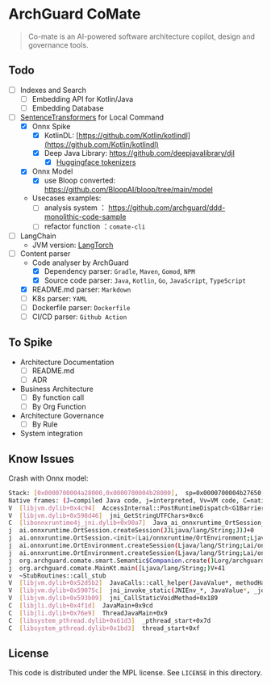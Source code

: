 # ArchGuard CoMate

> Co-mate is an AI-powered software architecture copilot, design and governance tools.

## Todo

- [ ] Indexes and Search
    - [ ] Embedding API for Kotlin/Java
    - [ ] Embedding Database
- [ ] [SentenceTransformers](https://huggingface.co/sentence-transformers) for Local Command
    - [x] Onnx Spike
        - [x] KotlinDL: [https://github.com/Kotlin/kotlindl](https://github.com/Kotlin/kotlindl)
        - [x] Deep Java Library: https://github.com/deepjavalibrary/djl
            - [x] [Huggingface tokenizers](https://github.com/deepjavalibrary/djl/tree/master/extensions/tokenizers)
    - [x] Onnx Model
        - [x] use Bloop converted: https://github.com/BloopAI/bloop/tree/main/model
    - Usecases examples:
        - [ ] analysis system ： https://github.com/archguard/ddd-monolithic-code-sample
        - [ ] refactor function ：`comate-cli`
- [ ] LangChain
    - JVM version: [LangTorch](https://github.com/Knowly-ai/langtorch)
- [ ] Content parser
    - Code analyser by ArchGuard
        - [x] Dependency parser: `Gradle`, `Maven`, `Gomod`, `NPM`
        - [x] Source code parser: `Java`, `Kotlin`, `Go`, `JavaScript`, `TypeScript`
    - [x] README.md parser: `Markdown`
    - [ ] K8s parser: `YAML`
    - [ ] Dockerfile parser: `Dockerfile`
    - [ ] CI/CD parser: `Github Action`

## To Spike

- Architecture Documentation
    - [ ] README.md
    - [ ] ADR
- Business Architecture
    - [ ] By function call
    - [ ] By Org Function
- Architecture Governance
    - [ ] By Rule
- System integration

## Know Issues

Crash with Onnx model:

```bash
Stack: [0x0000700004a28000,0x0000700004b28000],  sp=0x0000700004b27650,  free space=1021k
Native frames: (J=compiled Java code, j=interpreted, Vv=VM code, C=native code)
V  [libjvm.dylib+0x4c94]  AccessInternal::PostRuntimeDispatch<G1BarrierSet::AccessBarrier<548964ull, G1BarrierSet>, (AccessInternal::BarrierType)2, 548964ull>::oop_access_barrier(void*)+0x4
V  [libjvm.dylib+0x598d46]  jni_GetStringUTFChars+0xc6
C  [libonnxruntime4j_jni.dylib+0x90a7]  Java_ai_onnxruntime_OrtSession_createSession__JJLjava_lang_String_2J+0x37
j  ai.onnxruntime.OrtSession.createSession(JJLjava/lang/String;J)J+0
j  ai.onnxruntime.OrtSession.<init>(Lai/onnxruntime/OrtEnvironment;Ljava/lang/String;Lai/onnxruntime/OrtAllocator;Lai/onnxruntime/OrtSession$SessionOptions;)V+14
j  ai.onnxruntime.OrtEnvironment.createSession(Ljava/lang/String;Lai/onnxruntime/OrtAllocator;Lai/onnxruntime/OrtSession$SessionOptions;)Lai/onnxruntime/OrtSession;+8
j  ai.onnxruntime.OrtEnvironment.createSession(Ljava/lang/String;Lai/onnxruntime/OrtSession$SessionOptions;)Lai/onnxruntime/OrtSession;+7
j  org.archguard.comate.smart.Semantic$Companion.create()Lorg/archguard/comate/smart/Semantic;+153
j  org.archguard.comate.MainKt.main([Ljava/lang/String;)V+41
v  ~StubRoutines::call_stub
V  [libjvm.dylib+0x52d5b2]  JavaCalls::call_helper(JavaValue*, methodHandle const&, JavaCallArguments*, JavaThread*)+0x2a2
V  [libjvm.dylib+0x59075c]  jni_invoke_static(JNIEnv_*, JavaValue*, _jobject*, JNICallType, _jmethodID*, JNI_ArgumentPusher*, JavaThread*)+0x13c
V  [libjvm.dylib+0x593b09]  jni_CallStaticVoidMethod+0x189
C  [libjli.dylib+0x4f1d]  JavaMain+0x9cd
C  [libjli.dylib+0x76e9]  ThreadJavaMain+0x9
C  [libsystem_pthread.dylib+0x61d3]  _pthread_start+0x7d
C  [libsystem_pthread.dylib+0x1bd3]  thread_start+0xf
```

License
---

This code is distributed under the MPL license. See `LICENSE` in this directory.
